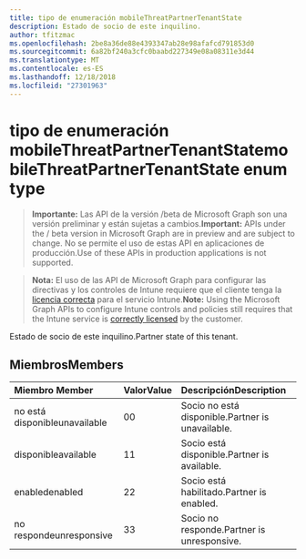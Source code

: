 ```yaml
---
title: tipo de enumeración mobileThreatPartnerTenantState
description: Estado de socio de este inquilino.
author: tfitzmac
ms.openlocfilehash: 2be8a36de88e4393347ab28e98afafcd791853d0
ms.sourcegitcommit: 6a82bf240a3cfc0baabd227349e08a08311e3d44
ms.translationtype: MT
ms.contentlocale: es-ES
ms.lasthandoff: 12/18/2018
ms.locfileid: "27301963"
---
```

# <a name="mobilethreatpartnertenantstate-enum-type"></a><span data-ttu-id="bc651-103">tipo de enumeración mobileThreatPartnerTenantState</span><span class="sxs-lookup"><span data-stu-id="bc651-103">mobileThreatPartnerTenantState enum type</span></span>

> <span data-ttu-id="bc651-104">**Importante:** Las API de la versión /beta de Microsoft Graph son una versión preliminar y están sujetas a cambios.</span><span class="sxs-lookup"><span data-stu-id="bc651-104">**Important:** APIs under the / beta version in Microsoft Graph are in preview and are subject to change.</span></span> <span data-ttu-id="bc651-105">No se permite el uso de estas API en aplicaciones de producción.</span><span class="sxs-lookup"><span data-stu-id="bc651-105">Use of these APIs in production applications is not supported.</span></span>

> <span data-ttu-id="bc651-106">**Nota:** El uso de las API de Microsoft Graph para configurar las directivas y los controles de Intune requiere que el cliente tenga la [licencia correcta](https://go.microsoft.com/fwlink/?linkid=839381) para el servicio Intune.</span><span class="sxs-lookup"><span data-stu-id="bc651-106">**Note:** Using the Microsoft Graph APIs to configure Intune controls and policies still requires that the Intune service is [correctly licensed](https://go.microsoft.com/fwlink/?linkid=839381) by the customer.</span></span>

<span data-ttu-id="bc651-107">Estado de socio de este inquilino.</span><span class="sxs-lookup"><span data-stu-id="bc651-107">Partner state of this tenant.</span></span>
## <a name="members"></a><span data-ttu-id="bc651-108">Miembros</span><span class="sxs-lookup"><span data-stu-id="bc651-108">Members</span></span>
|<span data-ttu-id="bc651-109">Miembro	</span><span class="sxs-lookup"><span data-stu-id="bc651-109">Member</span></span>|<span data-ttu-id="bc651-110">Valor</span><span class="sxs-lookup"><span data-stu-id="bc651-110">Value</span></span>|<span data-ttu-id="bc651-111">Descripción</span><span class="sxs-lookup"><span data-stu-id="bc651-111">Description</span></span>|
|:---|:---|:---|
|<span data-ttu-id="bc651-112">no está disponible</span><span class="sxs-lookup"><span data-stu-id="bc651-112">unavailable</span></span>|<span data-ttu-id="bc651-113">0</span><span class="sxs-lookup"><span data-stu-id="bc651-113">0</span></span>|<span data-ttu-id="bc651-114">Socio no está disponible.</span><span class="sxs-lookup"><span data-stu-id="bc651-114">Partner is unavailable.</span></span>|
|<span data-ttu-id="bc651-115">disponible</span><span class="sxs-lookup"><span data-stu-id="bc651-115">available</span></span>|<span data-ttu-id="bc651-116">1</span><span class="sxs-lookup"><span data-stu-id="bc651-116">1</span></span>|<span data-ttu-id="bc651-117">Socio está disponible.</span><span class="sxs-lookup"><span data-stu-id="bc651-117">Partner is available.</span></span>|
|<span data-ttu-id="bc651-118">enabled</span><span class="sxs-lookup"><span data-stu-id="bc651-118">enabled</span></span>|<span data-ttu-id="bc651-119">2</span><span class="sxs-lookup"><span data-stu-id="bc651-119">2</span></span>|<span data-ttu-id="bc651-120">Socio está habilitado.</span><span class="sxs-lookup"><span data-stu-id="bc651-120">Partner is enabled.</span></span>|
|<span data-ttu-id="bc651-121">no responde</span><span class="sxs-lookup"><span data-stu-id="bc651-121">unresponsive</span></span>|<span data-ttu-id="bc651-122">3</span><span class="sxs-lookup"><span data-stu-id="bc651-122">3</span></span>|<span data-ttu-id="bc651-123">Socio no responde.</span><span class="sxs-lookup"><span data-stu-id="bc651-123">Partner is unresponsive.</span></span>|






